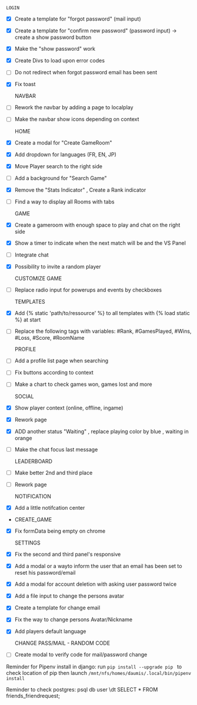     LOGIN
- [X] Create a template for "forgot password" (mail input)
- [X] Create a template for "confirm new password" (password input) -> create a show password button
- [X] Make the "show password" work
- [X] Create Divs to load upon error codes
- [ ] Do not redirect when forgot password email has been sent
- [X] Fix toast

    NAVBAR
- [ ] Rework the navbar by adding a page to localplay
- [ ] Make the navbar show icons depending on context

    HOME
- [X] Create a modal for "Create GameRoom"
- [X] Add dropdown for languages (FR, EN, JP)
- [X] Move Player search to the right side
- [ ] Add a background for "Search Game"
- [X] Remove the "Stats Indicator" , Create a Rank indicator
- [ ] Find a way to display all Rooms with tabs

    GAME
- [X] Create a gameroom with enough space to play and chat on the right side
- [X] Show a timer to indicate when the next match will be and the VS Panel
- [ ] Integrate chat
- [X] Possibility to invite a random player

    CUSTOMIZE GAME
- [ ] Replace radio input for powerups and events by checkboxes

    TEMPLATES
- [x] Add {% static 'path/to/ressource' %} to all templates with {% load static %} at start
- [ ] Replace the following tags with variables: #Rank, #GamesPlayed, #Wins, #Loss, #Score, #RoomName

    PROFILE
- [ ] Add a profile list page when searching
- [ ] Fix buttons according to context
- [ ] Make a chart to check games won, games lost and more

    SOCIAL
- [X] Show player context (online, offline, ingame)
- [X] Rework page
- [X] ADD another status "Waiting" , replace playing color by blue , waiting in orange
- [ ] Make the chat focus last message

    LEADERBOARD
- [ ] Make better 2nd and third place
- [ ] Rework page 

    NOTIFICATION
- [X] Add a little notifcation center

-   CREATE_GAME
- [X] Fix formData being empty on chrome

    SETTINGS
- [X] Fix the second and third panel's responsive
- [X] Add a modal or a wayto inform the user that an email has been set to reset his password/email
- [X] Add a modal for account deletion with asking user password twice
- [X] Add a file input to change the persons avatar
- [X] Create a template for change email
- [X] Fix the way to change persons Avatar/Nickname
- [X] Add players default language

    CHANGE PASS/MAIL - RANDOM CODE
- [ ] Create modal to verify code for mail/password change

Reminder for Pipenv install in django:
run ```pip install --upgrade pip ``` to check location of pip
then launch ```/mnt/nfs/homes/daumis/.local/bin/pipenv install```

Reminder to check postgres:
psql db user
\dt
SELECT * FROM friends_friendrequest;